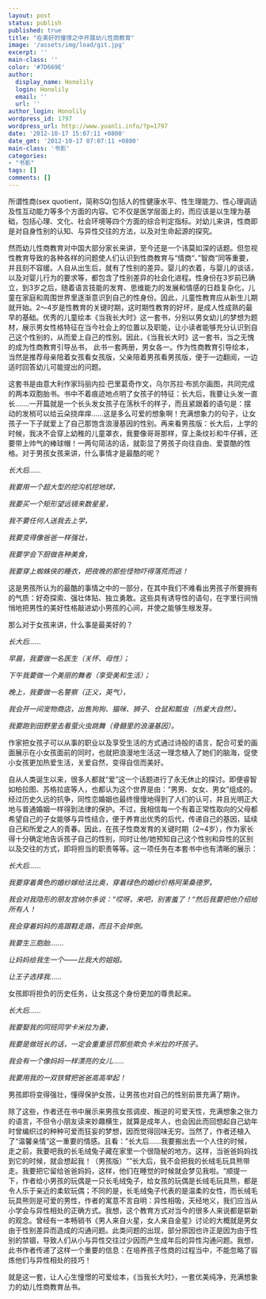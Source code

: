 ```yaml
---
layout: post
status: publish
published: true
title: "在美好的憧憬之中开展幼儿性商教育"
image: '/assets/img/load/git.jpg'
excerpt: ''
main-class: ''
color: '#7D669E'
author:
  display_name: Honolily
  login: Honolily
  email: ''
  url: ''
author_login: Honolily
wordpress_id: 1797
wordpress_url: http://www.yuanli.info/?p=1797
date: '2012-10-17 15:07:11 +0800'
date_gmt: '2012-10-17 07:07:11 +0800'
main-class: '书影'
categories:
- "书影"
tags: []
comments: []
---
```

所谓性商(sex quotient，简称SQ)包括人的性健康水平、性生理能力、性心理调适及性互动能力等多个方面的内容。它不仅是医学层面上的，而应该是以生理为基础，包括心理、文化、社会环境等四个方面的综合判定指标。对幼儿来讲，性商即是对自身性别的认知、与异性交往的方法，以及对生命起源的探究。

然而幼儿性商教育对中国大部分家长来讲，至今还是一个讳莫如深的话题。但忽视性教育导致的各种各样的问题使人们认识到性商教育与&ldquo;情商&ldquo;、&rdquo;智商&ldquo;同等重要，并且刻不容缓。人自从出生后，就有了性别的差异。婴儿的衣着，与婴儿的谈话，以及对婴儿行为的要求等，都包含了性别差异的社会化进程。性身份在3岁前已确立，到3岁之后，随着语言技能的发育、思维能力的发展和情感的日趋复杂化，儿童在家庭和周围世界里逐渐意识到自己的性身份。因此，儿童性教育应从新生儿期就开始。2～4岁是性教育的关键时期，这时期性教育的好坏，是成人性成熟的最早的基础。优秀的儿童绘本《当我长大时》这一套书，分别以男女幼儿的梦想为题材，展示男女性格特征在当今社会上的位置以及职能，让小读者能够充分认识到自己这个性别的，从而爱上自己的性别。因此，《当我长大时》这一套书，当之无愧的成为性商教育引导丛书， 此书一套两册，男女各一。作为性商教育引导绘本，当然是推荐母亲陪着女孩看女孩版，父亲陪着男孩看男孩版，便于一边翻阅，一边适时回答幼儿可能提出的问题。

这套书是由意大利作家玛丽内拉&middot;巴里葛奇作文，乌尔苏拉&middot;布凯尔画图，共同完成的两本双胞胎书。书中不着痕迹地点明了女孩子的特征：长大后，我要让头发一直长&hellip;&hellip;.一开篇就是一个长头发女孩子在荡秋千的样子，而且紧跟着的语句是：摆动的发梢可以给云朵挠痒痒&hellip;&hellip;这是多么可爱的想象啊！充满想象力的句子，让女孩子一下子就爱上了自己那饱含浪漫基因的性别。再来看男孩版：长大后，上学的时候，我决不会穿上幼稚的儿童罩衣，我要像哥哥那样，穿上条纹衫和牛仔裤，还要带上帅气的棒球帽！一两句简洁的话，就彰显了男孩子向往自由、爱耍酷的性格。对于男孩女孩来讲，什么事情才是最酷的呢？

*长大后&hellip;&hellip;*

*我要用一个超大型的挖沟机挖地球，*

*我要买一个矩形望远镜来数星星，*

*我不要任何人送我去上学，*

*我要变得像爸爸一样强壮，*

*我要学会下厨做各种美食，*

*我要穿上蜘蛛侠的睡衣，把夜晚的那些怪物吓得落荒而逃！*

这是男孩所认为的最酷的事情之中的一部分，在其中我们不难看出男孩子所要拥有的气质：好奇探索、强壮体贴、独立勇敢。这些具有诱导性的语句，在字里行间悄悄地把男性的美好性格敲进幼小男孩的心间，并使之能够生根发芽。

那么对于女孩来讲，什么事是最美好的？

*长大后&hellip;&hellip;*

*早晨，我要做一名医生（关怀、母性）；*

*下午我要做一个美丽的舞者（享受美和生活）；*

*晚上，我要做一名警察（正义，英气），*

*我会开一间宠物商店，出售狗狗、猫咪、狮子、仓鼠和瓢虫（热爱大自然）。*

*我要跑到田野里去看萤火虫跳舞（骨髓里的浪漫基因）。*

作家把女孩子可以从事的职业以及享受生活的方式通过诗般的语言，配合可爱的画面展示在小女孩面前的同时，也就把浪漫地生活这一理念植入了她们的脑海，促使小女孩更加热爱生活，关爱自然，变得自信而美好。

自从人类诞生以来，很多人都就&ldquo;爱&rdquo;这一个话题进行了永无休止的探讨。即便睿智如柏拉图、苏格拉底等人，也都认为这个世界是由：&ldquo;男男、女女、男女&rdquo;组成的。经过历史久远的抗争，同性恋婚姻也最终慢慢地得到了人们的认可，并且光明正大地与普通婚姻一样得到法律的保护。不过，我相信每一个有着正常性取向的父母都希望自己的子女能够与异性结合，便于养育出优秀的后代，传递自己的基因，延续自己和所爱之人的青春。因此，在孩子性商发育的关键时期（2~4岁），作为家长得十分确定地告诉孩子自己的性别，同时让他/她预知自己这个性别和异性的区别以及交往的方式，即将担当的职责等等。这一项任务在本套书中也有清晰的展示：

*长大后&hellip;&hellip;*

*我要穿着黄色的婚纱嫁给法比奥，穿着绿色的婚纱价格阿莱桑德罗。*

*我会对我隐形的朋友宫纳尔多说：&ldquo;哎呀，来吧，别害羞了！&ldquo;然后我要把他介绍给所有人！*

*我会穿着妈妈的高跟鞋走路，而且不会摔倒。*

*我要生三胞胎&hellip;&hellip;.*

*让妈妈给我生一个&mdash;&mdash;比我大的姐姐。*

*让王子选择我&hellip;&hellip;*

女孩即将担负的历史任务，让女孩这个身份更加的尊贵起来。

*长大后&hellip;&hellip;*

*我要娶我的同班同学卡米拉为妻，*

*我要是做班长的话，一定会重重惩罚那些欺负卡米拉的坏孩子。*

*我会有一个像妈妈一样漂亮的女儿&hellip;&hellip;*

*我要用我的一双铁臂把爸爸高高举起！*

男孩即将变得强壮，懂得保护女孩，让男孩也对自己的性别前景充满了期许。

除了这些，作者还在书中展示来男孩女孩调皮、叛逆的可爱天性，充满想象之张力的语言，不但令小朋友读来妙趣横生，就算是成年人，也会因此而回想起自己幼年时曾编织过的种种可爱而狂妄的梦想，因而觉得回味无穷。当然了，作者还植入了&ldquo;温馨亲情&ldquo;这一重要的情感。且看：&rdquo;长大后&hellip;&hellip;我要搬出去一个人住的时候，走之前，我要吧我的长毛绒兔子藏在家里一个很隐秘的地方。这样，当爸爸妈妈找到它的时候，就会想起我！（男孩版）&ldquo;&rdquo;长大后，我不会把我的长绒毛玩具熊带走。我要把它留给爸爸妈妈，这样，他们在睡觉的时候就会梦见我啦。&ldquo;顺提一下，作者给小男孩的玩偶是一只长毛绒兔子，给女孩的玩偶是长绒毛玩具熊，都是令人乐于亲近的柔软玩偶；不同的是，长毛绒兔子代表的是温柔的女性，而长绒毛玩具熊则是可爱的男性，作者的寓意不言自明：异性相吸，天经地义，我们应当从小学会与异性相处的正确方式。我想，这个教育方式对当今的很多人来说都是崭新的观念。曾经有一本畅销书《男人来自火星，女人来自金星》讨论的大概就是男女由于性别差异而造成的沟通问题。此类问题的出现，部分原因也许正是因为由于性别的禁锢，导致人们从小与异性交往过少因而产生成年后的异性沟通问题。我想，此书作者传递了这样一个重要的信息：在培养孩子性商的过程当中，不能忽略了锻炼他们与异性相处的技巧！

就是这一套，让人心生憧憬的可爱绘本，《当我长大时》，一套优美纯净，充满想象力的幼儿性商教育丛书。

